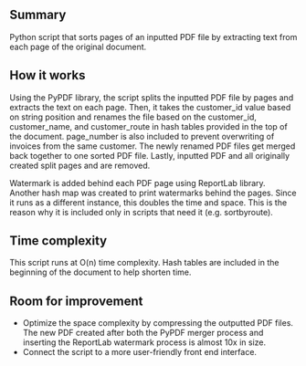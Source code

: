 ## Summary
Python script that sorts pages of an inputted PDF file by extracting text from each page of the original document. 

## How it works 
Using the PyPDF library, the script splits the inputted PDF file by pages and extracts the text on each page. Then, it takes the customer_id value based on string position and renames the file based on the customer_id, customer_name, and customer_route in hash tables provided in the top of the document. page_number is also included to prevent overwriting of invoices from the same customer. The newly renamed PDF files get merged back together to one sorted PDF file. Lastly, inputted PDF and all originally created split pages and are removed. 

Watermark is added behind each PDF page using ReportLab library. Another hash map was created to print watermarks behind the pages. Since it runs as a different instance, this doubles the time and space. This is the reason why it is included only in scripts that need it (e.g. sortbyroute).

## Time complexity 
This script runs at O(n) time complexity. Hash tables are included in the beginning of the document to help shorten time. 

## Room for improvement
* Optimize the space complexity by compressing the outputted PDF files. The new PDF created after both the PyPDF merger process and inserting the ReportLab watermark process is almost 10x in size.
* Connect the script to a more user-friendly front end interface.
